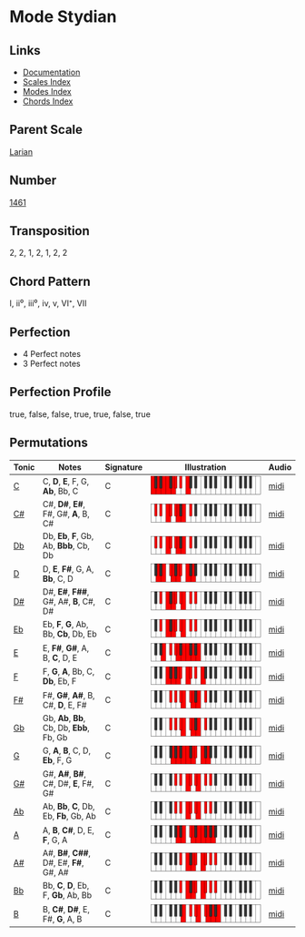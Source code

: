 # Mode Stydian

## Links

- [Documentation](README.md)
- [Scales Index](Scales.md)
- [Modes Index](Modes.md)
- [Chords Index](Chords.md)

## Parent Scale

[Larian](ScaleLarian.md)

## Number

[1461](https://ianring.com/musictheory/scales/1461)

## Transposition

2, 2, 1, 2, 1, 2, 2

## Chord Pattern

I, ii⁰, iii⁰, iv, v, VI⁺, VII

## Perfection

- 4 Perfect notes
- 3 Perfect notes

## Perfection Profile

true, false, false, true, true, false, true

## Permutations

| Tonic | Notes | Signature | Illustration | Audio |
|-------|-------|-----------|--------------|-------|
| [C](ModeCNaturalStydian.md) | C, **D**, **E**, F, G, **Ab**, Bb, C | C | ![CNaturalStydian](ModeCNaturalStydian.png) | [midi](https://github.com/edipermadi/music/blob/main/docs/ModeCNaturalStydian.mid?raw=true) |
| [C#](ModeCSharpStydian.md) | C#, **D#**, **E#**, F#, G#, **A**, B, C# | C | ![CSharpStydian](ModeCSharpStydian.png) | [midi](https://github.com/edipermadi/music/blob/main/docs/ModeCSharpStydian.mid?raw=true) |
| [Db](ModeDFlatStydian.md) | Db, **Eb**, **F**, Gb, Ab, **Bbb**, Cb, Db | C | ![DFlatStydian](ModeDFlatStydian.png) | [midi](https://github.com/edipermadi/music/blob/main/docs/ModeDFlatStydian.mid?raw=true) |
| [D](ModeDNaturalStydian.md) | D, **E**, **F#**, G, A, **Bb**, C, D | C | ![DNaturalStydian](ModeDNaturalStydian.png) | [midi](https://github.com/edipermadi/music/blob/main/docs/ModeDNaturalStydian.mid?raw=true) |
| [D#](ModeDSharpStydian.md) | D#, **E#**, **F##**, G#, A#, **B**, C#, D# | C | ![DSharpStydian](ModeDSharpStydian.png) | [midi](https://github.com/edipermadi/music/blob/main/docs/ModeDSharpStydian.mid?raw=true) |
| [Eb](ModeEFlatStydian.md) | Eb, **F**, **G**, Ab, Bb, **Cb**, Db, Eb | C | ![EFlatStydian](ModeEFlatStydian.png) | [midi](https://github.com/edipermadi/music/blob/main/docs/ModeEFlatStydian.mid?raw=true) |
| [E](ModeENaturalStydian.md) | E, **F#**, **G#**, A, B, **C**, D, E | C | ![ENaturalStydian](ModeENaturalStydian.png) | [midi](https://github.com/edipermadi/music/blob/main/docs/ModeENaturalStydian.mid?raw=true) |
| [F](ModeFNaturalStydian.md) | F, **G**, **A**, Bb, C, **Db**, Eb, F | C | ![FNaturalStydian](ModeFNaturalStydian.png) | [midi](https://github.com/edipermadi/music/blob/main/docs/ModeFNaturalStydian.mid?raw=true) |
| [F#](ModeFSharpStydian.md) | F#, **G#**, **A#**, B, C#, **D**, E, F# | C | ![FSharpStydian](ModeFSharpStydian.png) | [midi](https://github.com/edipermadi/music/blob/main/docs/ModeFSharpStydian.mid?raw=true) |
| [Gb](ModeGFlatStydian.md) | Gb, **Ab**, **Bb**, Cb, Db, **Ebb**, Fb, Gb | C | ![GFlatStydian](ModeGFlatStydian.png) | [midi](https://github.com/edipermadi/music/blob/main/docs/ModeGFlatStydian.mid?raw=true) |
| [G](ModeGNaturalStydian.md) | G, **A**, **B**, C, D, **Eb**, F, G | C | ![GNaturalStydian](ModeGNaturalStydian.png) | [midi](https://github.com/edipermadi/music/blob/main/docs/ModeGNaturalStydian.mid?raw=true) |
| [G#](ModeGSharpStydian.md) | G#, **A#**, **B#**, C#, D#, **E**, F#, G# | C | ![GSharpStydian](ModeGSharpStydian.png) | [midi](https://github.com/edipermadi/music/blob/main/docs/ModeGSharpStydian.mid?raw=true) |
| [Ab](ModeAFlatStydian.md) | Ab, **Bb**, **C**, Db, Eb, **Fb**, Gb, Ab | C | ![AFlatStydian](ModeAFlatStydian.png) | [midi](https://github.com/edipermadi/music/blob/main/docs/ModeAFlatStydian.mid?raw=true) |
| [A](ModeANaturalStydian.md) | A, **B**, **C#**, D, E, **F**, G, A | C | ![ANaturalStydian](ModeANaturalStydian.png) | [midi](https://github.com/edipermadi/music/blob/main/docs/ModeANaturalStydian.mid?raw=true) |
| [A#](ModeASharpStydian.md) | A#, **B#**, **C##**, D#, E#, **F#**, G#, A# | C | ![ASharpStydian](ModeASharpStydian.png) | [midi](https://github.com/edipermadi/music/blob/main/docs/ModeASharpStydian.mid?raw=true) |
| [Bb](ModeBFlatStydian.md) | Bb, **C**, **D**, Eb, F, **Gb**, Ab, Bb | C | ![BFlatStydian](ModeBFlatStydian.png) | [midi](https://github.com/edipermadi/music/blob/main/docs/ModeBFlatStydian.mid?raw=true) |
| [B](ModeBNaturalStydian.md) | B, **C#**, **D#**, E, F#, **G**, A, B | C | ![BNaturalStydian](ModeBNaturalStydian.png) | [midi](https://github.com/edipermadi/music/blob/main/docs/ModeBNaturalStydian.mid?raw=true) |
